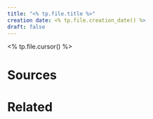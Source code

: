 ```yaml
---
title: "<% tp.file.title %>"
creation date: <% tp.file.creation_date() %>
draft: false
---
```

<% tp.file.cursor() %>

# Sources

# Related